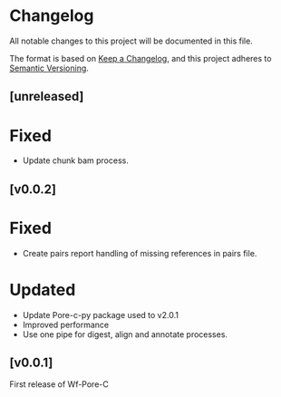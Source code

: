 # Changelog
All notable changes to this project will be documented in this file.

The format is based on [Keep a Changelog](https://keepachangelog.com/en/1.0.0/),
and this project adheres to [Semantic Versioning](https://semver.org/spec/v2.0.0.html).

## [unreleased]
# Fixed
- Update chunk bam process.

## [v0.0.2]
# Fixed
- Create pairs report handling of missing references in pairs file.
# Updated
- Update Pore-c-py package used to v2.0.1
- Improved performance
- Use one pipe for digest, align and annotate processes.

## [v0.0.1]

First release of Wf-Pore-C
